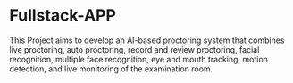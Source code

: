 # Fullstack-APP
This Project aims to develop an AI-based proctoring system that combines live proctoring, auto proctoring, record and review proctoring, facial recognition, multiple face recognition, eye and mouth tracking, motion detection, and live monitoring of the examination room. 
